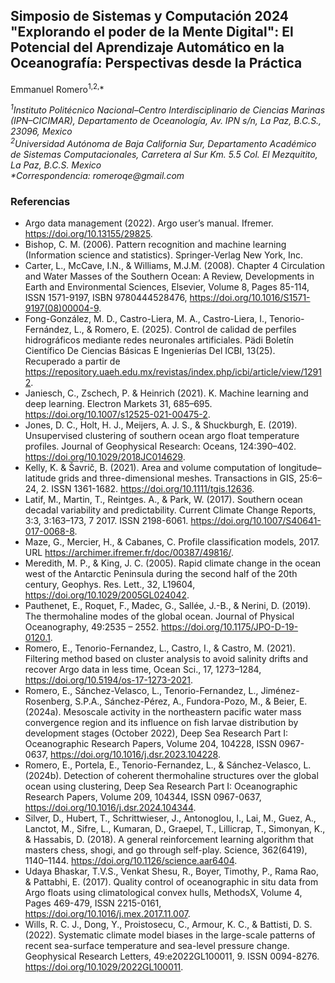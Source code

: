 ## Simposio de Sistemas y Computación 2024 "Explorando el poder de la Mente Digital": El Potencial del Aprendizaje Automático en la Oceanografía: Perspectivas desde la Práctica
Emmanuel Romero<sup>1,2,</sup>*

_<sup>1</sup>Instituto Politécnico Nacional–Centro Interdisciplinario de Ciencias Marinas (IPN–CICIMAR), Departamento de Oceanología, Av. IPN s/n, La Paz, B.C.S., 23096, Mexico</br>
<sup>2</sup>Universidad Autónoma de Baja California Sur, Departamento Académico de Sistemas Computacionales, Carretera al Sur Km. 5.5 Col. El Mezquitito, La Paz, B.C.S. Mexico</br>
*Correspondencia: romeroqe@gmail.com_

### Referencias
- Argo data management (2022). Argo user’s manual. Ifremer. https://doi.org/10.13155/29825.
- Bishop, C. M. (2006). Pattern recognition and machine learning (Information science and statistics). Springer-Verlag New York, Inc.
- Carter, L., McCave, I.N., & Williams, M.J.M. (2008). Chapter 4 Circulation and Water Masses of the Southern Ocean: A Review, Developments in Earth and Environmental Sciences, Elsevier, Volume 8, Pages 85-114, ISSN 1571-9197, ISBN 9780444528476, https://doi.org/10.1016/S1571-9197(08)00004-9.
- Fong-González, M. D., Castro-Liera, M. A., Castro-Liera, I., Tenorio-Fernández, L., & Romero, E. (2025). Control de calidad de perfiles hidrográficos mediante redes neuronales artificiales. Pädi Boletín Científico De Ciencias Básicas E Ingenierías Del ICBI, 13(25). Recuperado a partir de https://repository.uaeh.edu.mx/revistas/index.php/icbi/article/view/12912.
- Janiesch, C., Zschech, P. & Heinrich (2021). K. Machine learning and deep learning. Electron Markets 31, 685–695. https://doi.org/10.1007/s12525-021-00475-2.
- Jones, D. C., Holt, H. J., Meĳers, A. J. S., & Shuckburgh, E. (2019). Unsupervised clustering of southern ocean argo float temperature profiles. Journal of Geophysical Research: Oceans, 124:390–402. https://doi.org/10.1029/2018JC014629.
- Kelly, K. & Šavrič, B. (2021). Area and volume computation of longitude–latitude grids and three-dimensional meshes. Transactions in GIS, 25:6–24, 2. ISSN 1361-1682. https://doi.org/10.1111/tgis.12636.
- Latif, M., Martin, T., Reintges. A., & Park, W. (2017). Southern ocean decadal variability and predictability. Current Climate Change Reports, 3:3, 3:163–173, 7 2017. ISSN 2198-6061. https://doi.org/10.1007/S40641-017-0068-8. 
- Maze, G., Mercier, H., & Cabanes, C. Profile classification models, 2017. URL https://archimer.ifremer.fr/doc/00387/49816/.
- Meredith, M. P., & King, J. C. (2005). Rapid climate change in the ocean west of the Antarctic Peninsula during the second half of the 20th century, Geophys. Res. Lett., 32, L19604, https://doi.org/10.1029/2005GL024042.
- Pauthenet, E., Roquet, F., Madec, G., Sallée, J.-B., & Nerini, D. (2019). The thermohaline modes of the global ocean. Journal of Physical Oceanography, 49:2535 – 2552. https://doi.org/10.1175/JPO-D-19-0120.1.
- Romero, E., Tenorio-Fernandez, L., Castro, I., & Castro, M. (2021). Filtering method based on cluster analysis to avoid salinity drifts and recover Argo data in less time, Ocean Sci., 17, 1273–1284, https://doi.org/10.5194/os-17-1273-2021.
- Romero, E., Sánchez-Velasco, L., Tenorio-Fernandez, L., Jiménez-Rosenberg, S.P.A., Sánchez-Pérez, A., Fundora-Pozo, M., & Beier, E. (2024a). Mesoscale activity in the northeastern pacific water mass convergence region and its influence on fish larvae distribution by development stages (October 2022), Deep Sea Research Part I: Oceanographic Research Papers, Volume 204, 104228, ISSN 0967-0637, https://doi.org/10.1016/j.dsr.2023.104228.
- Romero, E., Portela, E., Tenorio-Fernandez, L., & Sánchez-Velasco, L. (2024b). Detection of coherent thermohaline structures over the global ocean using clustering, Deep Sea Research Part I: Oceanographic Research Papers, Volume 209, 104344, ISSN 0967-0637, https://doi.org/10.1016/j.dsr.2024.104344.
- Silver, D., Hubert, T., Schrittwieser, J., Antonoglou, I., Lai, M., Guez, A., Lanctot, M., Sifre, L., Kumaran, D., Graepel, T., Lillicrap, T., Simonyan, K., & Hassabis, D. (2018). A general reinforcement learning algorithm that masters chess, shogi, and go through self-play. Science, 362(6419), 1140–1144. https://doi.org/10.1126/science.aar6404.
- Udaya Bhaskar, T.V.S., Venkat Shesu, R., Boyer, Timothy, P., Rama Rao, & Pattabhi, E. (2017). Quality control of oceanographic in situ data from Argo floats using climatological convex hulls, MethodsX, Volume 4, Pages 469-479, ISSN 2215-0161, https://doi.org/10.1016/j.mex.2017.11.007.
- Wills, R. C. J., Dong, Y., Proistosecu, C., Armour, K. C., & Battisti, D. S. (2022). Systematic climate model biases in the large-scale patterns of recent sea-surface temperature and sea-level pressure change. Geophysical Research Letters, 49:e2022GL100011, 9. ISSN 0094-8276. https://doi.org/10.1029/2022GL100011.

